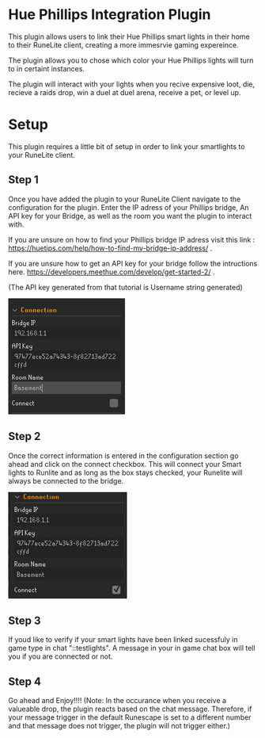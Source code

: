 # Hue Phillips Integration Plugin

This plugin allows users to link their Hue Phillips smart lights in their home to their RuneLite client, creating a more immesrvie gaming expereince.

The plugin allows you to chose which color your Hue Phillips lights will turn to in certaint instances.

The plugin will interact with your lights when you recive expensive loot, die, recieve a raids drop, win a duel at duel arena, receive a pet, or level up. 

# Setup 

This plugin requires a little bit of setup in order to link your smartlights to your RuneLite client.

## Step 1

Once you have added the plugin to your RuneLite Client navigate to the configuration for the plugin. Enter the IP adress of your Phillips bridge, An API key for your Bridge, as well as the room you want the plugin to interact with.

If you are unsure on how to find your Phillips bridge IP adress visit this link : https://huetips.com/help/how-to-find-my-bridge-ip-address/ .

If you are unsure how to get an API key for your bridge follow the intructions here. https://developers.meethue.com/develop/get-started-2/ .

(The API key generated from that tutorial is Username string generated)

![config](images/config.png)


## Step 2

Once the correct information is entered in the configuration section go ahead and click on the connect checkbox. This will connect your Smart lights to Runlite and as long as the box stays checked, your Runelite will always be connected to the bridge. 


![connect](images/connect.png)

## Step 3

If youd like to verify if your smart lights have been linked sucessfuly in game type in chat "::testlights". A message in your in game chat box will tell you if you are connected or not.

## Step 4 
Go ahead and Enjoy!!!! (Note: In the occurance when you receive a valueable drop, the plugin reacts based on the chat message. Therefore, if your message trigger in the default Runescape is set to a different number and that message does not trigger, the plugin will not trigger either.)





